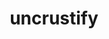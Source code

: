 ---
title: "uncrustify"
layout: cache
categories: [package, v0.19]
meta: {"versions": ["0.63", "0.74"], "compilers": ["gcc@=7.5.0"], "oss": ["ubuntu18.04"], "platforms": ["linux"], "targets": ["x86_64"], "stacks": ["build_systems"], "num_specs": 2, "num_specs_by_stack": {"build_systems": 2}}
spec_details: [{"hash": "2rwwfnqbgmhr3inbjcwligblzekjvf2j", "compiler": "gcc@=7.5.0", "versions": ["0.63"], "os": "ubuntu18.04", "platform": "linux", "target": "x86_64", "variants": ["build_system=autotools"], "stacks": ["build_systems"], "size": "-", "tarball": "https://binaries.spack.io/releases/v0.19/build_cache/linux-ubuntu18.04-x86_64/gcc-7.5.0/uncrustify-0.63/linux-ubuntu18.04-x86_64-gcc-7.5.0-uncrustify-0.63-2rwwfnqbgmhr3inbjcwligblzekjvf2j.spack"}, {"hash": "ovhndoccesoaxull2s5t5zaqbzhpziqb", "compiler": "gcc@=7.5.0", "versions": ["0.74"], "os": "ubuntu18.04", "platform": "linux", "target": "x86_64", "variants": ["build_system=cmake", "build_type=RelWithDebInfo", "~ipo"], "stacks": ["build_systems"], "size": "-", "tarball": "https://binaries.spack.io/releases/v0.19/build_cache/linux-ubuntu18.04-x86_64/gcc-7.5.0/uncrustify-0.74/linux-ubuntu18.04-x86_64-gcc-7.5.0-uncrustify-0.74-ovhndoccesoaxull2s5t5zaqbzhpziqb.spack"}]
---